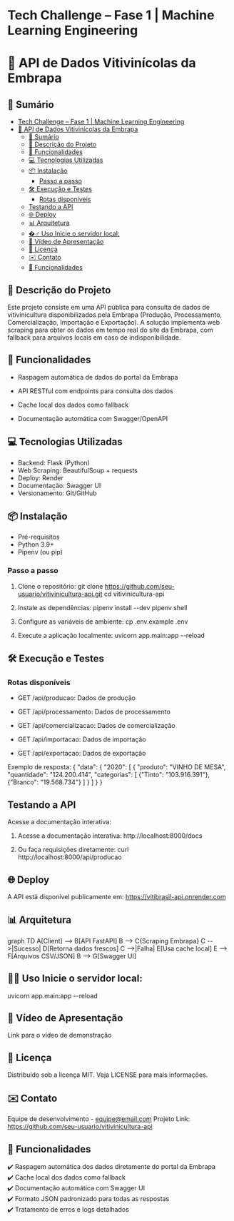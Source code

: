 # Tech Challenge – Fase 1 | Machine Learning Engineering
# 🍷 API de Dados Vitivinícolas da Embrapa


## 📌 Sumário
- [Tech Challenge – Fase 1 | Machine Learning Engineering](#tech-challenge--fase-1--machine-learning-engineering)
- [🍷 API de Dados Vitivinícolas da Embrapa](#-api-de-dados-vitivinícolas-da-embrapa)
  - [📌 Sumário](#-sumário)
  - [📝  Descrição do Projeto](#--descrição-do-projeto)
  - [🚀 Funcionalidades](#-funcionalidades)
  - [💻 Tecnologias Utilizadas](#-tecnologias-utilizadas)
  - [📦 Instalação](#-instalação)
    - [Passo a passo](#passo-a-passo)
  - [🛠️ Execução e Testes](#️-execução-e-testes)
    - [Rotas disponíveis](#rotas-disponíveis)
  - [Testando a API](#testando-a-api)
  - [🌐 Deploy](#-deploy)
  - [📊 Arquitetura](#-arquitetura)
  - [�‍♂️ Uso Inicie o servidor local:](#️-uso-inicie-o-servidor-local)
  - [🎥 Vídeo de Apresentação](#-vídeo-de-apresentação)
  - [📄 Licença](#-licença)
  - [✉️ Contato](#️-contato)
  - [🚀 Funcionalidades](#-funcionalidades-1)


## 📝  Descrição do Projeto

Este projeto consiste em uma API pública para consulta de dados de vitivinicultura disponibilizados pela Embrapa (Produção, Processamento, Comercialização, Importação e Exportação). A solução implementa web scraping para obter os dados em tempo real do site da Embrapa, com fallback para arquivos locais em caso de indisponibilidade.

## 🚀 Funcionalidades
- Raspagem automática de dados do portal da Embrapa

- API RESTful com endpoints para consulta dos dados

- Cache local dos dados como fallback

- Documentação automática com Swagger/OpenAPI
 
## 💻 Tecnologias Utilizadas

- Backend: Flask (Python)
- Web Scraping: BeautifulSoup + requests
- Deploy: Render
- Documentação: Swagger UI
- Versionamento: Git/GitHub 

## 📦 Instalação
- Pré-requisitos
- Python 3.9+
- Pipenv (ou pip)

### Passo a passo
1. Clone o repositório:
git clone https://github.com/seu-usuario/vitivinicultura-api.git
cd vitivinicultura-api

2. Instale as dependências:
pipenv install --dev
pipenv shell

3. Configure as variáveis de ambiente:
cp .env.example .env
 
4. Execute a aplicação localmente:
uvicorn app.main:app --reload

## 🛠️ Execução e Testes
### Rotas disponíveis
- GET /api/producao: Dados de produção

- GET /api/processamento: Dados de processamento

- GET /api/comercializacao: Dados de comercialização

- GET /api/importacao: Dados de importação

- GET /api/exportacao: Dados de exportação

Exemplo de resposta:
{
  "data": {
    "2020": [
      {
        "produto": "VINHO DE MESA",
        "quantidade": "124.200.414",
        "categorias": [
          {"Tinto": "103.916.391"},
          {"Branco": "19.568.734"}
        ]
      }
    ]
  }
}


## Testando a API
Acesse a documentação interativa:
1. Acesse a documentação interativa:
http://localhost:8000/docs

2. Ou faça requisições diretamente:
curl http://localhost:8000/api/producao

## 🌐 Deploy
A API está disponível publicamente em:
https://vitibrasil-api.onrender.com

## 📊 Arquitetura
graph TD
    A[Client] --> B[API FastAPI]
    B --> C{Scraping Embrapa}
    C -->|Sucesso| D[Retorna dados frescos]
    C -->|Falha| E[Usa cache local]
    E --> F[Arquivos CSV/JSON]
    B --> G[Swagger UI]

## 🏃‍♂️ Uso Inicie o servidor local:
uvicorn app.main:app --reload


## 🎥 Vídeo de Apresentação
Link para o vídeo de demonstração

## 📄 Licença
Distribuído sob a licença MIT. Veja LICENSE para mais informações.

## ✉️ Contato
Equipe de desenvolvimento - equipe@email.com
Projeto Link: https://github.com/seu-usuario/vitivinicultura-api

## 🚀 Funcionalidades

✔️ Raspagem automática dos dados diretamente do portal da Embrapa  
✔️ Cache local dos dados como fallback  
✔️ Documentação automática com Swagger UI  
✔️ Formato JSON padronizado para todas as respostas  
✔️ Tratamento de erros e logs detalhados  



 